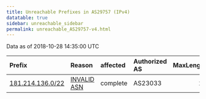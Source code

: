 ```yaml
---
title: Unreachable Prefixes in AS29757 (IPv4)
datatable: true
sidebar: unreachable_sidebar
permalink: unreachable_AS29757-v4.html
---
```


Data as of 2018-10-28 14:35:00 UTC


<div class="datatable-begin"></div>

| Prefix                                                     | Reason                                                                                                  | affected   | Authorized AS   |   MaxLength | Anchor                                         |   unreachable /24s |
|:-----------------------------------------------------------|:--------------------------------------------------------------------------------------------------------|:-----------|:----------------|------------:|:-----------------------------------------------|-------------------:|
| [181.214.136.0/22](https://stat.ripe.net/181.214.136.0/22) | [INVALID ASN](https://rpki-validator.ripe.net/announcement-preview?asn=AS29757&prefix=181.214.136.0/22) | complete   | AS23033         |          24 | [LACNIC](unreachable_LACNIC_RPKI_Root-v4.html) |                  4 |

<div class="datatable-end"></div>
